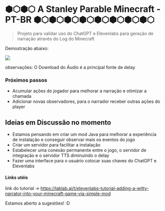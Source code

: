 # ⬢⬡⬢⬡ A Stanley Parable Minecraft - PT-BR ⬢⬡⬢⬡⬢⬡⬢⬡⬢⬡⬢⬡⬢⬡⬢⬡

> Projeto para validar uso do ChatGPT e Elevenlabs para geração de narração através do Log do Minecraft

Demostração abaixo:

[![](https://markdown-videos-api.jorgenkh.no/youtube/R4DpEqVYNps)](https://youtu.be/R4DpEqVYNps)

observações: O Download do Áudio é a principal fonte de delay

### Próximos passos
- Acumular ações do jogador para melhorar a narração e otimizar a chamada
- Adicionar novas observadores, para o narrador receber outras ações do player

## Ideias em Discussão no momento
- Estamos pensando em criar um mod Java para melhorar a experiência de instalação e conseguir observar mais os eventos do jogo
- Criar um servidor para facilitar a instalação
- Estabelecer uma conexão permanente entre o jogo, o servidor de integração e o servidor TTS diminuindo o delay
- Fazer uma interface para o usuário colocar suas chaves do ChatGPT e Elevenlabs

#### Links utéis
link do tutorial -> https://lablab.ai/t/elevenlabs-tutorial-adding-a-witty-narrator-into-your-minecraft-game-via-simple-mod

Estamos aberto a sugestões! :D
